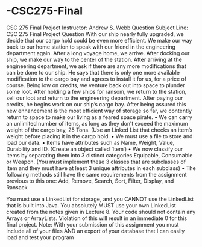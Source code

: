 # -CSC275-Final
CSC 275 Final Project
Instructor: Andrew S. Webb
Question Subject Line: CSC 275 Final Project Question
With our ship nearly fully upgraded, we decide that our cargo hold could be even more efficient. We make our way back to our home station to speak with our friend in the engineering department again. After a long voyage home, we arrive. After docking our ship, we make our way to the center of the station. After arriving at the engineering department, we ask if there are any more modifications that can be done to our ship. He says that there is only one more available modification to the cargo bay and agrees to install it for us, for a price of course. Being low on credits, we venture back out into space to plunder some loot. After holding a few ships for ransom, we return to the station, sell our loot and return to the engineering department. After paying our credits, he begins work on our ship’s cargo bay. After being assured this new enhancement is the most efficient way of storage so far, we contently return to space to make our living as a feared space pirate.
•	We can carry an unlimited number of items, as long as they don’t exceed the maximum weight of the cargo bay, 25 Tons. (Use an Linked List that checks an item’s weight before placing it in the cargo hold.
•	We must use a file to store and load our data.
•	Items have attributes such as Name, Weight, Value, Durability and ID. (Create an object called ‘Item’)
•	We now classify our items by separating them into 3 distinct categories Equipable, Consumable or Weapon. (You must implement these 3 classes that are subclasses of Item and they must have at least 3 unique attributes in each subclass)
•	The following methods still have the same requirements from the assignment previous to this one: Add, Remove, Search, Sort, Filter, Display, and Ransack

You must use a LinkedList for storage, and you CANNOT use the LinkedList that is built into Java. You absolutely MUST use your own LinkedList created from the notes given in Lecture 8. Your code should not contain any Arrays or ArrayLists. Violation of this will result in an immediate 0 for this final project.
Note: With your submission of this assignment you must include all of your files AND an export of your database that I can easily load and test your program
